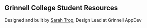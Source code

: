 ## Grinnell College Student Resources
Designed and built by [Sarah Trop](https://github.com/sarahtrop), Design Lead at Grinnell AppDev